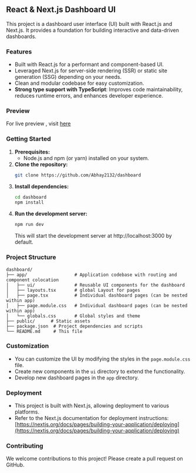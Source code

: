 ## React & Next.js Dashboard UI

This project is a dashboard user interface (UI) built with React.js and Next.js. It provides a foundation for building interactive and data-driven dashboards.

### Features

* Built with React.js for a performant and component-based UI.
* Leveraged Next.js for server-side rendering (SSR) or static site generation (SSG) depending on your needs.
* Clean and modular codebase for easy customization.
* <b>Strong type support with TypeScript</b>: Improves code maintainability, reduces runtime errors, and enhances developer experience.

### Preview

For live preview , visit [here](https://abhay2132.github.io/dashboard)

### Getting Started

1. **Prerequisites:**
    * Node.js and npm (or yarn) installed on your system.
2. **Clone the repository:**
   ```bash
   git clone https://github.com/Abhay2132/dashboard
   ```
3. **Install dependencies:**
   ```bash
   cd dashboard
   npm install
   ```
4. **Run the development server:**
   ```bash
   npm run dev
   ```
   This will start the development server at http://localhost:3000 by default.

### Project Structure

```
dashboard/
├── app/                  # Application codebase with routing and component colocation
│   ├── ui/               # Reusable UI components for the dashboard
│   ├── layouts.tsx       # global Layout for pages
│   ├── page.tsx          # Individual dashboard pages (can be nested within app)
│   ├── page.module.css   # Individual dashboard pages (can be nested within app)
│   └── globals.css       # Global styles and theme
├── public/      # Static assets
├── package.json  # Project dependencies and scripts
└── README.md     # This file
```

### Customization

* You can customize the UI by modifying the styles in the `page.module.css` file.
* Create new components in the `ui` directory to extend the functionality.
* Develop new dashboard pages in the `app` directory.

### Deployment

* This project is built with Next.js, allowing deployment to various platforms. 
* Refer to the Next.js documentation for deployment instructions: [https://nextjs.org/docs/pages/building-your-application/deploying](https://nextjs.org/docs/pages/building-your-application/deploying)

### Contributing

We welcome contributions to this project! Please create a pull request on GitHub.
